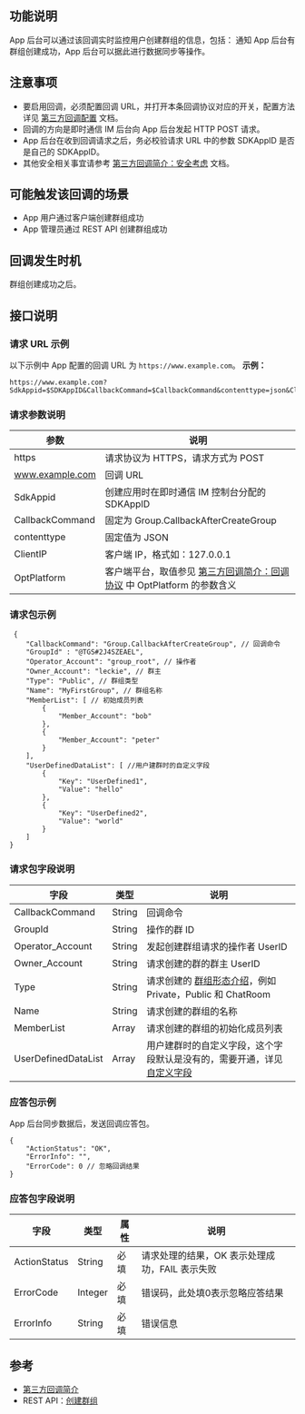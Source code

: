 ## 功能说明

App 后台可以通过该回调实时监控用户创建群组的信息，包括： 通知 App 后台有群组创建成功，App 后台可以据此进行数据同步等操作。

## 注意事项

- 要启用回调，必须配置回调 URL，并打开本条回调协议对应的开关，配置方法详见 [第三方回调配置](https://intl.cloud.tencent.com/document/product/1047/34520) 文档。
- 回调的方向是即时通信 IM 后台向 App 后台发起 HTTP POST 请求。
- App 后台在收到回调请求之后，务必校验请求 URL 中的参数 SDKAppID 是否是自己的 SDKAppID。
- 其他安全相关事宜请参考 [第三方回调简介：安全考虑](https://intl.cloud.tencent.com/document/product/1047/34354#.E5.AE.89.E5.85.A8.E8.80.83.E8.99.91) 文档。

## 可能触发该回调的场景

- App 用户通过客户端创建群组成功
- App 管理员通过 REST API 创建群组成功

## 回调发生时机

群组创建成功之后。

## 接口说明

### 请求 URL 示例

以下示例中 App 配置的回调 URL 为 `https://www.example.com`。
**示例：**

```
https://www.example.com?SdkAppid=$SDKAppID&CallbackCommand=$CallbackCommand&contenttype=json&ClientIP=$ClientIP&OptPlatform=$OptPlatform
```

### 请求参数说明

| 参数 | 说明 |
| --- | --- |
| https | 请求协议为 HTTPS，请求方式为 POST |
| www.example.com | 回调 URL |
| SdkAppid | 创建应用时在即时通信 IM 控制台分配的 SDKAppID |
| CallbackCommand | 固定为 Group.CallbackAfterCreateGroup |
| contenttype | 固定值为 JSON |
| ClientIP | 客户端 IP，格式如：127.0.0.1 |
| OptPlatform | 客户端平台，取值参见 [第三方回调简介：回调协议](https://intl.cloud.tencent.com/document/product/1047/34354#.E5.9B.9E.E8.B0.83.E5.8D.8F.E8.AE.AE) 中 OptPlatform 的参数含义 |

### 请求包示例

```
 {
    "CallbackCommand": "Group.CallbackAfterCreateGroup", // 回调命令
    "GroupId" : "@TGS#2J4SZEAEL",
    "Operator_Account": "group_root", // 操作者
    "Owner_Account": "leckie", // 群主
    "Type": "Public", // 群组类型
    "Name": "MyFirstGroup", // 群组名称
    "MemberList": [ // 初始成员列表
        {
            "Member_Account": "bob"
        },
        {
            "Member_Account": "peter"
        }
    ],
    "UserDefinedDataList": [ //用户建群时的自定义字段
        {
            "Key": "UserDefined1",
            "Value": "hello"
        },
        {
            "Key": "UserDefined2",
            "Value": "world"
        }
    ]
}
```

### 请求包字段说明

| 字段 | 类型 | 说明 |
| --- | --- | --- |
| CallbackCommand | String | 回调命令 |
| GroupId | String | 操作的群 ID |
| Operator_Account | String | 发起创建群组请求的操作者 UserID  |
| Owner_Account | String | 请求创建的群的群主 UserID  |
| Type | String | 请求创建的 [群组形态介绍](https://intl.cloud.tencent.com/document/product/1047/33529#.E7.BE.A4.E7.BB.84.E5.BD.A2.E6.80.81.E4.BB.8B.E7.BB.8D)，例如 Private，Public 和 ChatRoom |
| Name | String | 请求创建的群组的名称 |
| MemberList | Array | 请求创建的群组的初始化成员列表 |
| UserDefinedDataList | Array | 用户建群时的自定义字段，这个字段默认是没有的，需要开通，详见 [自定义字段](https://intl.cloud.tencent.com/document/product/1047/33529#.E8.87.AA.E5.AE.9A.E4.B9.89.E5.AD.97.E6.AE.B5) |

### 应答包示例

App 后台同步数据后，发送回调应答包。

```
{
    "ActionStatus": "OK",
    "ErrorInfo": "",
    "ErrorCode": 0 // 忽略回调结果
}
```

### 应答包字段说明

| 字段 | 类型 | 属性 | 	说明 |
| --- | --- | --- | --- |
| ActionStatus | String | 必填 | 请求处理的结果，OK 表示处理成功，FAIL 表示失败 |
| ErrorCode | Integer | 必填 | 错误码，此处填0表示忽略应答结果 |
| ErrorInfo | String | 必填 | 错误信息 |

## 参考
- [第三方回调简介](https://intl.cloud.tencent.com/document/product/1047/34354)
- REST API：[创建群组](https://intl.cloud.tencent.com/document/product/1047/34895)
